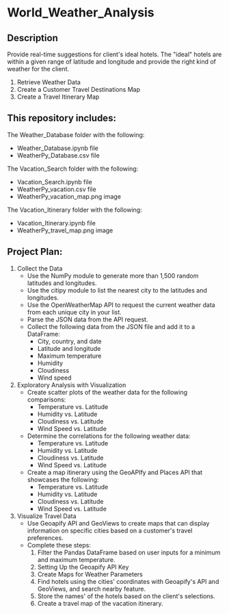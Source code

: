 # World_Weather_Analysis

## Description
Provide real-time suggestions for client's ideal hotels. The "ideal" hotels are within a given range of latitude and longitude and provide the right kind of weather for the client.

1. Retrieve Weather Data
2. Create a Customer Travel Destinations Map
3. Create a Travel Itinerary Map

## This repository includes:

The Weather_Database folder with the following:
* Weather_Database.ipynb file
* WeatherPy_Database.csv file

The Vacation_Search folder with the following:
* Vacation_Search.ipynb file
* WeatherPy_vacation.csv file
* WeatherPy_vacation_map.png image

The Vacation_Itinerary folder with the following:
* Vacation_Itinerary.ipynb file
* WeatherPy_travel_map.png image

## Project Plan:
	
1. Collect the Data
	* Use the NumPy module to generate more than 1,500 random latitudes and longitudes.
	* Use the citipy module to list the nearest city to the latitudes and longitudes.
	* Use the OpenWeatherMap API to request the current weather data from each unique city in your list.
	* Parse the JSON data from the API request.
	* Collect the following data from the JSON file and add it to a DataFrame:
		- City, country, and date
		- Latitude and longitude
		- Maximum temperature
		- Humidity
		- Cloudiness
		- Wind speed
2. Exploratory Analysis with Visualization
	* Create scatter plots of the weather data for the following comparisons:
		- Temperature vs. Latitude
		- Humidity vs. Latitude
		- Cloudiness vs. Latitude
		- Wind Speed vs. Latitude
	* Determine the correlations for the following weather data:
		- Temperature vs. Latitude
		- Humidity vs. Latitude
		- Cloudiness vs. Latitude
		- Wind Speed vs. Latitude
	* Create a map itinerary using the GeoAPIfy and Places API that showcases the following:
		- Temperature vs. Latitude
		- Humidity vs. Latitude
		- Cloudiness vs. Latitude
		- Wind Speed vs. Latitude
3. Visualize Travel Data
	* Use Geoapify API and GeoViews to create maps that can display information on specific cities based on a customer's travel preferences. 
 	* Complete these steps:
		1. Filter the Pandas DataFrame based on user inputs for a minimum and maximum temperature.
		2. Setting Up the Geoapify API Key
		3. Create Maps for Weather Parameters
		4. Find hotels using the cities' coordinates with Geoapify's API and GeoViews, and search nearby feature.
		5. Store the names' of the hotels based on the client's selections.
		6. Create a travel map of the vacation itinerary.
